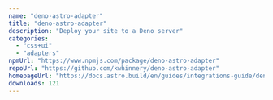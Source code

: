 ```yaml
---
name: "deno-astro-adapter"
title: "deno-astro-adapter"
description: "Deploy your site to a Deno server"
categories:
  - "css+ui"
  - "adapters"
npmUrl: "https://www.npmjs.com/package/deno-astro-adapter"
repoUrl: "https://github.com/kwhinnery/deno-astro-adapter"
homepageUrl: "https://docs.astro.build/en/guides/integrations-guide/deno/"
downloads: 121
---
```

